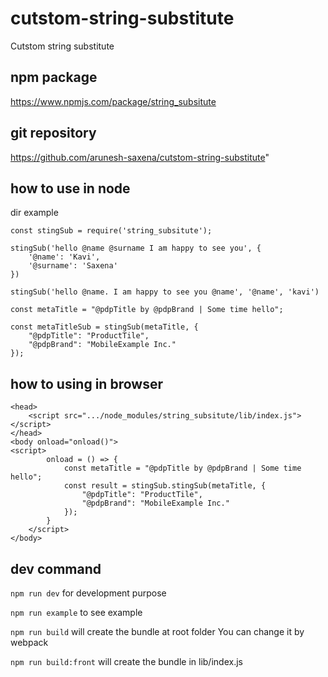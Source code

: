 # cutstom-string-substitute
Cutstom string substitute 

## npm package
https://www.npmjs.com/package/string_subsitute
## git repository 
https://github.com/arunesh-saxena/cutstom-string-substitute"
## how to use  in node 

dir example
```
const stingSub = require('string_subsitute');

stingSub('hello @name @surname I am happy to see you', {
    '@name': 'Kavi',
    '@surname': 'Saxena'
})
  
stingSub('hello @name. I am happy to see you @name', '@name', 'kavi')
  
const metaTitle = "@pdpTitle by @pdpBrand | Some time hello";

const metaTitleSub = stingSub(metaTitle, {
    "@pdpTitle": "ProductTile",
    "@pdpBrand": "MobileExample Inc."
});
```

## how to using in browser
```
<head>
    <script src=".../node_modules/string_subsitute/lib/index.js"></script>
</head>
<body onload="onload()">
<script>
        onload = () => {
            const metaTitle = "@pdpTitle by @pdpBrand | Some time hello";
            const result = stingSub.stingSub(metaTitle, {
                "@pdpTitle": "ProductTile",
                "@pdpBrand": "MobileExample Inc."
            });
        }
    </script>
</body>
```

## dev command

```npm run dev```
for development purpose

```npm run example```
to see example

```npm run build```
will create the bundle at root folder
You can change it by webpack

```npm run build:front```
will create the bundle in lib/index.js